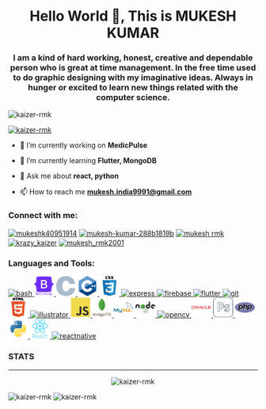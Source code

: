 <h1 align="center">Hello World 👋, This is MUKESH KUMAR</h1>
<h3 align="center">I am a kind of hard working, honest, creative and dependable person who is great at time management. In the free time used to do graphic designing with my imaginative ideas. Always in hunger or excited to learn new things related with the computer science.</h3>

<p align="left"> <img src="https://komarev.com/ghpvc/?username=kaizer-rmk&label=Profile%20views&color=0e75b6&style=flat" alt="kaizer-rmk" /> </p>

<p align="left"> <a href="https://github.com/ryo-ma/github-profile-trophy"><img src="https://github-profile-trophy.vercel.app/?username=kaizer-rmk" alt="kaizer-rmk" /></a> </p>

- 🔭 I’m currently working on **MedicPulse**

- 🌱 I’m currently learning **Flutter, MongoDB**

- 💬 Ask me about **react, python**

- 📫 How to reach me **mukesh.india9991@gmail.com**

<h3 align="left">Connect with me:</h3>
<p align="left">
<a href="https://twitter.com/mukeshk40951914" target="blank"><img align="center" src="https://cdn.jsdelivr.net/npm/simple-icons@3.0.1/icons/twitter.svg" alt="mukeshk40951914" height="30" width="40" /></a>
<a href="https://linkedin.com/in/mukesh-kumar-288b1819b" target="blank"><img align="center" src="https://cdn.jsdelivr.net/npm/simple-icons@3.0.1/icons/linkedin.svg" alt="mukesh-kumar-288b1819b" height="30" width="40" /></a>
<a href="https://fb.com/mukesh rmk" target="blank"><img align="center" src="https://cdn.jsdelivr.net/npm/simple-icons@3.0.1/icons/facebook.svg" alt="mukesh rmk" height="30" width="40" /></a>
<a href="https://instagram.com/krazy_kaizer" target="blank"><img align="center" src="https://cdn.jsdelivr.net/npm/simple-icons@3.0.1/icons/instagram.svg" alt="krazy_kaizer" height="30" width="40" /></a>
<a href="https://www.hackerrank.com/mukesh_rmk2001" target="blank"><img align="center" src="https://cdn.jsdelivr.net/npm/simple-icons@3.0.1/icons/hackerrank.svg" alt="mukesh_rmk2001" height="30" width="40" /></a>
</p>

<h3 align="left">Languages and Tools:</h3>
<p align="left"> 
<a href="https://www.gnu.org/software/bash/" target="_blank"> <img src="https://www.vectorlogo.zone/logos/gnu_bash/gnu_bash-icon.svg" alt="bash" width="40" height="40"/> </a> 
<a href="https://getbootstrap.com" target="_blank"> <img src="https://raw.githubusercontent.com/devicons/devicon/master/icons/bootstrap/bootstrap-plain-wordmark.svg" alt="bootstrap" width="40" height="40"/> </a> 
<a href="https://www.cprogramming.com/" target="_blank"> <img src="https://raw.githubusercontent.com/devicons/devicon/master/icons/c/c-original.svg" alt="c" width="40" height="40"/> </a> 
<a href="https://www.w3schools.com/cpp/" target="_blank"> <img src="https://raw.githubusercontent.com/devicons/devicon/master/icons/cplusplus/cplusplus-original.svg" alt="cplusplus" width="40" height="40"/> </a> 
<a href="https://www.w3schools.com/css/" target="_blank"> <img src="https://raw.githubusercontent.com/github/explore/80688e429a7d4ef2fca1e82350fe8e3517d3494d/topics/css/css.png" alt="css3" width="40" height="40"/> </a> 
<a href="https://expressjs.com" target="_blank"> <img src="https://pngimage.net/express-js-png-5" alt="express" width="40" height="40"/> </a> 
<a href="https://firebase.google.com/" target="_blank"> <img src="https://www.vectorlogo.zone/logos/firebase/firebase-icon.svg" alt="firebase" width="40" height="40"/> </a> 
<a href="https://flutter.dev" target="_blank"> <img src="https://www.vectorlogo.zone/logos/flutterio/flutterio-icon.svg" alt="flutter" width="40" height="40"/> </a> 
<a href="https://git-scm.com/" target="_blank"> <img src="https://www.vectorlogo.zone/logos/git-scm/git-scm-icon.svg" alt="git" width="40" height="40"/> </a> 
<a href="https://www.w3.org/html/" target="_blank"> <img src="https://raw.githubusercontent.com/devicons/devicon/master/icons/html5/html5-original-wordmark.svg" alt="html5" width="40" height="40"/> </a> 
<a href="https://www.adobe.com/in/products/illustrator.html" target="_blank"> <img src="https://www.vectorlogo.zone/logos/adobe_illustrator/adobe_illustrator-icon.svg" alt="illustrator" width="40" height="40"/> </a> 
<a href="https://developer.mozilla.org/en-US/docs/Web/JavaScript" target="_blank"> <img src="https://raw.githubusercontent.com/devicons/devicon/master/icons/javascript/javascript-original.svg" alt="javascript" width="40" height="40"/> </a>
<a href="https://www.mongodb.com/" target="_blank"> <img src="https://raw.githubusercontent.com/devicons/devicon/master/icons/mongodb/mongodb-original-wordmark.svg" alt="mongodb" width="40" height="40"/> </a> 
<a href="https://www.mysql.com/" target="_blank"> <img src="https://raw.githubusercontent.com/devicons/devicon/master/icons/mysql/mysql-original-wordmark.svg" alt="mysql" width="40" height="40"/> </a> 
<a href="https://nodejs.org" target="_blank"> <img src="https://raw.githubusercontent.com/devicons/devicon/master/icons/nodejs/nodejs-original-wordmark.svg" alt="nodejs" width="40" height="40"/> </a> 
<a href="https://opencv.org/" target="_blank"> <img src="https://www.vectorlogo.zone/logos/opencv/opencv-icon.svg" alt="opencv" width="40" height="40"/> </a> 
<a href="https://www.oracle.com/" target="_blank"> <img src="https://raw.githubusercontent.com/devicons/devicon/master/icons/oracle/oracle-original.svg" alt="oracle" width="40" height="40"/> </a> 
<a href="https://www.photoshop.com/en" target="_blank"> <img src="https://raw.githubusercontent.com/devicons/devicon/master/icons/photoshop/photoshop-line.svg" alt="photoshop" width="40" height="40"/> </a> 
<a href="https://www.php.net" target="_blank"> <img src="https://raw.githubusercontent.com/devicons/devicon/master/icons/php/php-original.svg" alt="php" width="40" height="40"/> </a> 
<a href="https://www.python.org" target="_blank"> <img src="https://raw.githubusercontent.com/devicons/devicon/master/icons/python/python-original.svg" alt="python" width="40" height="40"/> </a> 
<a href="https://reactjs.org/" target="_blank"> <img src="https://raw.githubusercontent.com/devicons/devicon/master/icons/react/react-original-wordmark.svg" alt="react" width="40" height="40"/> </a> 
<a href="https://reactnative.dev/" target="_blank"> <img src="https://reactnative.dev/img/header_logo.svg" alt="reactnative" width="40" height="40"/> </a> </p>

### STATS
-------
<div align="center"><img src="https://github-readme-stats.vercel.app/api/top-langs?username=kaizer-rmk&show_icons=true&locale=en&layout=compact" alt="kaizer-rmk" /></div>

<div>
<p>
<img  src="https://github-readme-stats.vercel.app/api?username=kaizer-rmk&show_icons=true&locale=en" alt="kaizer-rmk" /> 
<img  src="https://github-readme-streak-stats.herokuapp.com/?user=kaizer-rmk&" alt="kaizer-rmk" /> 
</p>
 </div>
